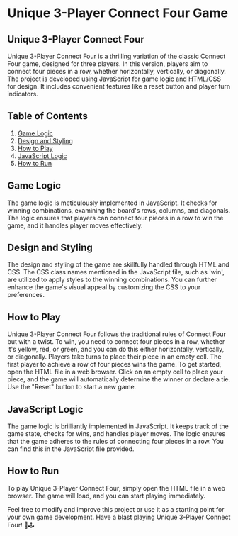 # Unique 3-Player Connect Four Game

## Unique 3-Player Connect Four

Unique 3-Player Connect Four is a thrilling variation of the classic Connect Four game, designed for three players. In this version, players aim to connect four pieces in a row, whether horizontally, vertically, or diagonally. The project is developed using JavaScript for game logic and HTML/CSS for design. It includes convenient features like a reset button and player turn indicators.

## Table of Contents
1. [Game Logic](#game-logic)
2. [Design and Styling](#design-and-styling)
3. [How to Play](#how-to-play)
4. [JavaScript Logic](#javascript-logic)
5. [How to Run](#how-to-run)

## Game Logic

The game logic is meticulously implemented in JavaScript. It checks for winning combinations, examining the board's rows, columns, and diagonals. The logic ensures that players can connect four pieces in a row to win the game, and it handles player moves effectively.

## Design and Styling

The design and styling of the game are skillfully handled through HTML and CSS. The CSS class names mentioned in the JavaScript file, such as 'win', are utilized to apply styles to the winning combinations. You can further enhance the game's visual appeal by customizing the CSS to your preferences.

## How to Play

Unique 3-Player Connect Four follows the traditional rules of Connect Four but with a twist. To win, you need to connect four pieces in a row, whether it's yellow, red, or green, and you can do this either horizontally, vertically, or diagonally. Players take turns to place their piece in an empty cell. The first player to achieve a row of four pieces wins the game. To get started, open the HTML file in a web browser. Click on an empty cell to place your piece, and the game will automatically determine the winner or declare a tie. Use the "Reset" button to start a new game.

## JavaScript Logic

The game logic is brilliantly implemented in JavaScript. It keeps track of the game state, checks for wins, and handles player moves. The logic ensures that the game adheres to the rules of connecting four pieces in a row. You can find this in the JavaScript file provided.



## How to Run

To play Unique 3-Player Connect Four, simply open the HTML file in a web browser. The game will load, and you can start playing immediately.

Feel free to modify and improve this project or use it as a starting point for your own game development. Have a blast playing Unique 3-Player Connect Four! 🎉🕹️
